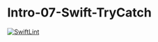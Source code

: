 # Intro-07-Swift-TryCatch
[![SwiftLint](https://github.com/ICS4U-Programming-AdrijanV/Intro-07-Swift-TryCatch/workflows/SwiftLint/badge.svg)](https://github.com/ICS4U-Programming-AdrijanV/Intro-07-Swift-TryCatch/actions)
